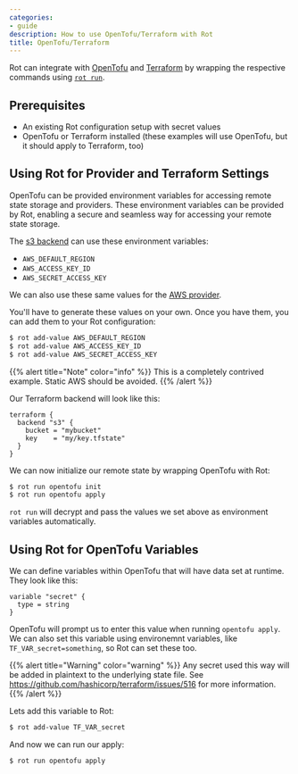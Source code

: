 ```yaml
---
categories:
- guide
description: How to use OpenTofu/Terraform with Rot
title: OpenTofu/Terraform
---
```


Rot can integrate with [OpenTofu](https://opentofu.org/) and [Terraform](https://www.terraform.io/) by wrapping the respective commands using [`rot run`](../../../references/cli#run).

## Prerequisites

- An existing Rot configuration setup with secret values
- OpenTofu or Terraform installed (these examples will use OpenTofu, but it should apply to Terraform, too)

## Using Rot for Provider and Terraform Settings

OpenTofu can be provided environment variables for accessing remote state storage and providers.  These environment variables can be provided by Rot, enabling a secure and seamless way for accessing your remote state storage.

The [s3 backend](https://opentofu.org/docs/language/settings/backends/s3) can use these environment variables:

- `AWS_DEFAULT_REGION`
- `AWS_ACCESS_KEY_ID`
- `AWS_SECRET_ACCESS_KEY`

We can also use these same values for the [AWS provider](https://registry.terraform.io/providers/hashicorp/aws/latest/docs).

You'll have to generate these values on your own.  Once you have them, you can add them to your Rot configuration:

```bash
$ rot add-value AWS_DEFAULT_REGION
$ rot add-value AWS_ACCESS_KEY_ID
$ rot add-value AWS_SECRET_ACCESS_KEY
```
{{% alert title="Note" color="info" %}}
This is a completely contrived example.  Static AWS should be avoided.
{{% /alert %}}

Our Terraform backend will look like this:

```hcl
terraform {
  backend "s3" {
    bucket = "mybucket"
    key    = "my/key.tfstate"
  }
}
```

We can now initialize our remote state by wrapping OpenTofu with Rot:

```bash
$ rot run opentofu init
$ rot run opentofu apply
```

`rot run` will decrypt and pass the values we set above as environment variables automatically.

## Using Rot for OpenTofu Variables

We can define variables within OpenTofu that will have data set at runtime.  They look like this:

```hcl
variable "secret" {
  type = string
}
```

OpenTofu will prompt us to enter this value when running `opentofu apply`.  We can also set this variable using environemnt variables, like `TF_VAR_secret=something`, so Rot can set these too.

{{% alert title="Warning" color="warning" %}}
Any secret used this way will be added in plaintext to the underlying state file.  See https://github.com/hashicorp/terraform/issues/516 for more information.
{{% /alert %}}

Lets add this variable to Rot:

```bash
$ rot add-value TF_VAR_secret
```

And now we can run our apply:

```bash
$ rot run opentofu apply
```
